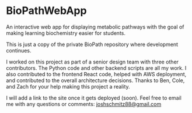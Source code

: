 # BioPathWebApp
An interactive web app for displaying metabolic pathways with the goal of making learning biochemistry easier for students.

This is just a copy of the private BioPath repository where development continues.

I worked on this project as part of a senior design team with three other contributors. The Python code and other backend scripts are all my work. I also contributed to the frontend React code, helped with AWS deployment, and contributed to the overall architecture decisions. Thanks to Ben, Cole, and Zach for your help making this project a reality.

I will add a link to the site once it gets deployed (soon). Feel free to email me with any questions or comments: joshschmitz88@gmail.com
